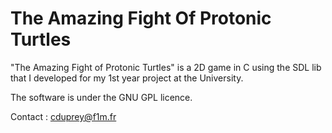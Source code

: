The Amazing Fight Of Protonic Turtles
================================

"The Amazing Fight of Protonic Turtles" is a 2D game in C using the SDL lib that I developed for my 1st year project at the University. 

The software is under the GNU GPL licence.

Contact : cduprey@f1m.fr
